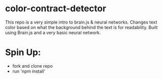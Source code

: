# color-contract-detector
This repo is a very simple intro to brain.js &amp; neural networks. 
Changes text color based on what the background behind the text is for readability.
Built using Brain.js and a very basic neural network.

# Spin Up:
- fork and clone repo
- run 'npm install'

